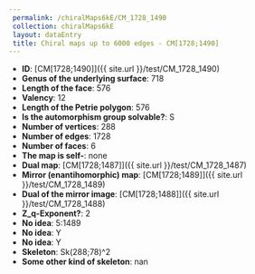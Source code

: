 ```yaml
--- 
 permalink: /chiralMaps6kE/CM_1728_1490 
 collection: chiralMaps6kE
 layout: dataEntry
 title: Chiral maps up to 6000 edges - CM[1728;1490]
---
```


- **ID**: [CM[1728;1490]]({{ site.url }}/test/CM_1728_1490)
- **Genus of the underlying surface**: 718
- **Length of the face**: 576
- **Valency**: 12
- **Length of the Petrie polygon**: 576
- **Is the automorphism group solvable?**: S
- **Number of vertices**: 288
- **Number of edges**: 1728
- **Number of faces**: 6
- **The map is self-**: none
- **Dual map**: [CM[1728;1487]]({{ site.url }}/test/CM_1728_1487)
- **Mirror (enantihomorphic) map**: [CM[1728;1489]]({{ site.url }}/test/CM_1728_1489)
- **Dual of the mirror image**: [CM[1728;1488]]({{ site.url }}/test/CM_1728_1488)
- **Z_q-Exponent?**: 2
- **No idea**:  5:1489
- **No idea**: Y
- **No idea**: Y
- **Skeleton**: Sk(288;78)^2
- **Some other kind of skeleton**: nan
